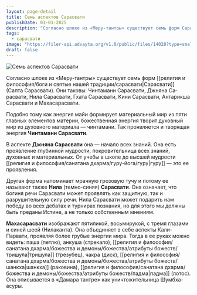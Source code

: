 ```yaml
---
layout: page-detail
title: Семь аспектов Сарасвати
publishDate: 01-01-2025
description: "Согласно шлоке из «Меру-тантры» существует семь форм Сарасвати (Сапта Сарасвати). Они таковы: Чинтамани Сарасвати, Джняна Са­расвати, Нила Сарасвати, Гхата Сарасвати, Кини Сарасвати, Антарикша Сарасвати и Махасарасвати."
tags:
  - сарасвати
image: "https://filer-api.advayta.org/v1.0/public/files/14028?type=small"
draft: false
---
```


![Семь аспектов Сарасвати](https://filer-api.advayta.org/v1.0/public/files/14028?type=medium "Семь аспектов Сарасвати") 

 Согласно шлоке из «Меру-тантры» существует семь форм [[религия и философия/боги и святые нашей традиции/сарасвати|Сарасвати]] (Сапта Сарасвати). Они таковы: Чинтамани Сарасвати, Джняна Са­расвати, Нила Сарасвати, Гхата Сарасвати, Кини Сарасвати, Антарикша Сарасвати и Махасарасвати. 

 Подобно тому как энергия майи формирует ма­териальный мир из пяти главных элементов мате­рии, божественная энергия творит духовный мир из духовного материала — чинтaмани. Так проявляется и творящая энергия **Чинтамани Сарасвати**.

 В аспекте **Джняна Сарасвати** она — начало всех знаний. Она есть проявление глубинной мудрости, покровительница всех знаний, духовных и матери­альных. От учебы в школе до высшей мудрости [[религия и философия/санатана дхарма/гуру-йога/гуру|гуру]] — это ее проявления.

Другая форма напоминает мрачную грозовую тучу и потому ее называют также **Нила** (темно-синяя) **Сарасвати**. Она означает, что богиня речи Сарасвати может проявлять как защитную, так и разрушитель­ную силу речи. Нила Сарасвати может подарить нам победу во всех дебатах и турнирах познания, но для этого мы должны быть преданы Истине, а не только собственным мнениям.

**Махасарасвати**  изображают пятиликой, вось­мирукой, с тремя глазами и синей шеей (Нилакан­та). Она объединяет в себе аспекты Кали-Парвати, проявляя более грубые энергии мира. Тогда в ее ру­ках можно видеть: паша (петлю), анкуша (стрекало), [[религия и философия/санатана дхарма/божества и демоны/божества/атрибуты божеств/тришула|тришула]] (трезубец), чакра (диск), [[религия и философия/санатана дхарма/божества и демоны/божества/атрибуты божеств/шанкха|шанкха]] (раковина), [[религия и философия/санатана дхарма/божества и демоны/божества/атрибуты божеств/падма|падма]] (лотос). Она описывается в «Дамара тантре» как уничтожительница Шумбха-асуры.
  
  
